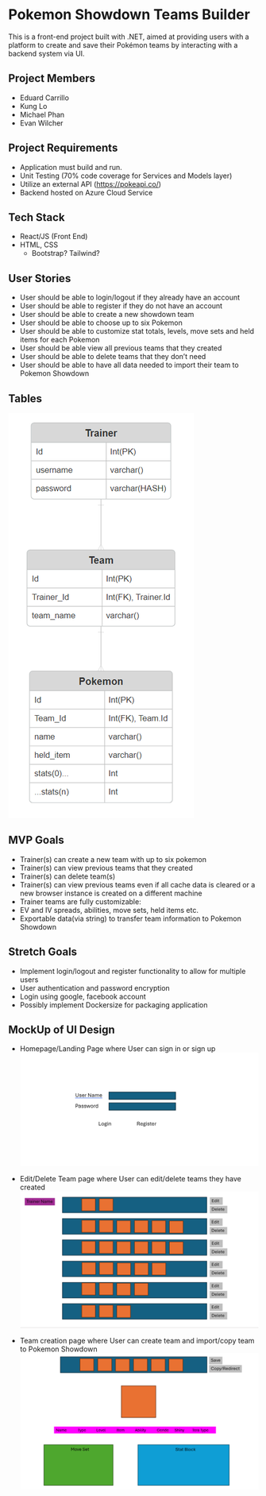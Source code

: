 # Pokemon Showdown Teams Builder

This is a front-end project built with .NET, aimed at providing users with a platform to create and save their Pokémon teams by interacting with a backend system via UI.

## Project Members
- Eduard Carrillo
- Kung Lo
- Michael Phan
- Evan Wilcher

## Project Requirements
- Application must build and run.
- Unit Testing (70% code coverage for Services and Models layer)
- Utilize an external API (https://pokeapi.co/)
- Backend hosted on Azure Cloud Service

## Tech Stack

- React/JS (Front End)
- HTML, CSS
    - Bootstrap? Tailwind? 

## User Stories
- User should be able to login/logout if they already have an account
- User should be able to register if they do not have an account
- User should be able to create a new showdown team
- User should be able to choose up to six Pokemon
- User should be able to customize stat totals, levels, move sets and held items for each Pokemon
- User should be able view all previous teams that they created
- User should be able to delete teams that they don’t need
- User should be able to have all data needed to import their team to Pokemon Showdown

## Tables
![PokemonDB](./DB.png)

## MVP Goals
- Trainer(s) can create a new team with up to six pokemon
- Trainer(s) can view previous teams that they created
- Trainer(s) can delete team(s)
- Trainer(s) can view previous teams even if all cache data is cleared or a new browser instance is created on a different machine
- Trainer teams are fully customizable:
- EV and IV spreads, abilities, move sets, held items etc.
- Exportable data(via string) to transfer team information to Pokemon Showdown

## Stretch Goals
- Implement login/logout and register functionality to allow for multiple users
- User authentication and password encryption
- Login using google, facebook account
- Possibly implement Dockersize for packaging application

## MockUp of UI Design
- Homepage/Landing Page where User can sign in or sign up
![alt text](./images/image.png)

- Edit/Delete Team page where User can edit/delete teams they have created
![alt text](./images/image-1.png)

- Team creation page where User can create team and import/copy team to Pokemon Showdown
![alt text](./images/image-2.png)